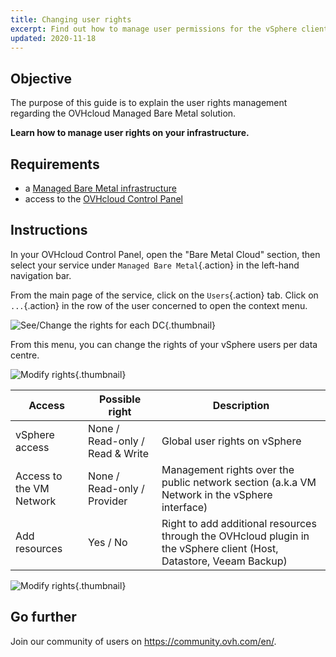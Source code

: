 ```yaml
---
title: Changing user rights
excerpt: Find out how to manage user permissions for the vSphere client
updated: 2020-11-18
---
```


## Objective

The purpose of this guide is to explain the user rights management regarding the OVHcloud Managed Bare Metal solution.

**Learn how to manage user rights on your infrastructure.**

## Requirements

- a [Managed Bare Metal infrastructure](https://www.ovhcloud.com/en-sg/managed-bare-metal/)
- access to the [OVHcloud Control Panel](https://ca.ovh.com/auth/?action=gotomanager&from=https://www.ovh.com/sg/&ovhSubsidiary=sg)

## Instructions

In your OVHcloud Control Panel, open the "Bare Metal Cloud" section, then select your service under `Managed Bare Metal`{.action} in the left-hand navigation bar.

From the main page of the service, click on the `Users`{.action} tab. Click on `...`{.action} in the row of the user concerned to open the context menu.

![See/Change the rights for each DC](user_rights_1.png){.thumbnail}

From this menu, you can change the rights of your vSphere users per data centre.

![Modify rights](user_rights_2.png){.thumbnail}

| Access | Possible right | Description |
|---|---|---|
| vSphere access | None / Read-only / Read & Write | Global user rights on vSphere |
| Access to the VM Network | None / Read-only / Provider | Management rights over the public network section (a.k.a VM Network in the vSphere interface) |
| Add resources | Yes / No | Right to add additional resources through the OVHcloud plugin in the vSphere client (Host, Datastore, Veeam Backup) |

![Modify rights](user_rights_3.png){.thumbnail}

## Go further

Join our community of users on <https://community.ovh.com/en/>.
